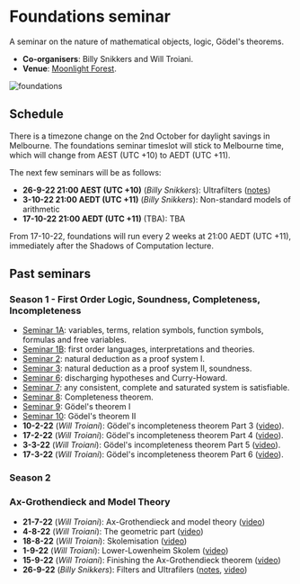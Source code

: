 # Foundations seminar

A seminar on the nature of mathematical objects, logic, Gödel's theorems.

* **Co-organisers**: Billy Snikkers and Will Troiani.
* **Venue**: [Moonlight Forest](https://www.roblox.com/games/start?placeId=8165217582&launchData=pocket:Moonlight%20Forest%201).

![foundations](moonlight-forest.png)

## Schedule

There is a timezone change on the 2nd October for daylight savings in Melbourne. The foundations seminar timeslot will stick to Melbourne time, which will change from AEST (UTC +10) to AEDT (UTC +11).

The next few seminars will be as follows:

* **26-9-22 21:00 AEST (UTC +10)** (*Billy Snikkers*): Ultrafilters ([notes](./notes/ultrafilters.pdf))
* **3-10-22 21:00 AEDT (UTC +11)** (*Billy Snikkers*): Non-standard models of arithmetic
* **17-10-22 21:00 AEDT (UTC +11)** (TBA): TBA

From 17-10-22, foundations will run every 2 weeks at 21:00 AEDT (UTC +11), immediately after the Shadows of Computation lecture.

## Past seminars

### Season 1 - First Order Logic, Soundness, Completeness, Incompleteness
* [Seminar 1A](https://youtu.be/2S83EcpCKBY): variables, terms, relation symbols, function symbols, formulas and free variables.
* [Seminar 1B](https://youtu.be/hI3WKeaHCkk): first order languages, interpretations and theories.
* [Seminar 2](https://youtu.be/BxFr891R2k0): natural deduction as a proof system I.
* [Seminar 3](https://youtu.be/sKJ5kbqYBBQ): natural deduction as a proof system II, soundness.
* [Seminar 6](https://youtu.be/fpIXJ_X4XDM): discharging hypotheses and Curry-Howard.
* [Seminar 7](https://youtu.be/QfNGjmP65Fw): any consistent, complete and saturated system is satisfiable.
* [Seminar 8](https://youtu.be/kMhX5f0UN44): Completeness theorem. 
* [Seminar 9](https://youtu.be/TRhR88anv3M): Gödel's theorem I
* [Seminar 10](https://youtu.be/GQ4DFMNKvwY): Gödel's theorem II
* **10-2-22** (*Will Troiani*): Gödel's incompleteness theorem Part 3 ([video](https://youtu.be/hz-IWh9CF9A)).
* **17-2-22** (*Will Troiani*): Gödel's incompleteness theorem Part 4 ([video](https://youtu.be/KxnE1mwRG-k)).
* **3-3-22** (*Will Troiani*): Gödel's incompleteness theorem Part 5 ([video](https://youtu.be/gw_rks-tLdI)).
* **17-3-22** (*Will Troiani*): Gödel's incompleteness theorem Part 6 ([video](https://youtu.be/25ZGE0PiioE)).

### Season 2 

### Ax-Grothendieck and Model Theory
* **21-7-22** (*Will Troiani*): Ax-Grothendieck and model theory ([video](https://www.youtube.com/watch?v=Fccfv2DWUgM))
* **4-8-22** (*Will Troiani*): The geometric part ([video](https://www.youtube.com/watch?v=49QuhzdEy50))
* **18-8-22** (*Will Troiani*): Skolemisation ([video](https://www.youtube.com/watch?v=VXJUwWBDJmQ))
* **1-9-22** (*Will Troiani*): Lower-Lowenheim Skolem ([video](https://www.youtube.com/watch?v=VXJUwWBDJmQ))
* **15-9-22** (*Will Troiani*): Finishing the Ax-Grothendieck theorem ([video](https://www.youtube.com/watch?v=m-LAhuMQZfM))
* **26-9-22** (*Billy Snikkers*): Filters and Ultrafilers ([notes](./notes/ultrafilters.pdf), [video](https://www.youtube.com/watch?v=m-LAhuMQZfM))